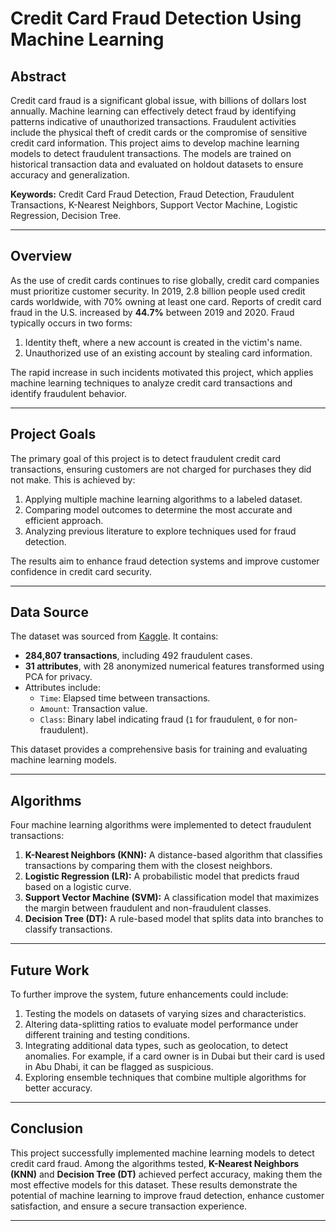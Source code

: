 
# Credit Card Fraud Detection Using Machine Learning

## Abstract
Credit card fraud is a significant global issue, with billions of dollars lost annually. Machine learning can effectively detect fraud by identifying patterns indicative of unauthorized transactions. Fraudulent activities include the physical theft of credit cards or the compromise of sensitive credit card information. This project aims to develop machine learning models to detect fraudulent transactions. The models are trained on historical transaction data and evaluated on holdout datasets to ensure accuracy and generalization.

**Keywords:** Credit Card Fraud Detection, Fraud Detection, Fraudulent Transactions, K-Nearest Neighbors, Support Vector Machine, Logistic Regression, Decision Tree.

---

## Overview
As the use of credit cards continues to rise globally, credit card companies must prioritize customer security. In 2019, 2.8 billion people used credit cards worldwide, with 70% owning at least one card. Reports of credit card fraud in the U.S. increased by **44.7%** between 2019 and 2020. Fraud typically occurs in two forms:
1. Identity theft, where a new account is created in the victim's name.
2. Unauthorized use of an existing account by stealing card information.

The rapid increase in such incidents motivated this project, which applies machine learning techniques to analyze credit card transactions and identify fraudulent behavior.

---

## Project Goals
The primary goal of this project is to detect fraudulent credit card transactions, ensuring customers are not charged for purchases they did not make. This is achieved by:
1. Applying multiple machine learning algorithms to a labeled dataset.
2. Comparing model outcomes to determine the most accurate and efficient approach.
3. Analyzing previous literature to explore techniques used for fraud detection.

The results aim to enhance fraud detection systems and improve customer confidence in credit card security.

---

## Data Source
The dataset was sourced from [Kaggle](https://www.kaggle.com/datasets/mlg-ulb/creditcardfraud). It contains:
- **284,807 transactions**, including 492 fraudulent cases.
- **31 attributes**, with 28 anonymized numerical features transformed using PCA for privacy.
- Attributes include:
  - `Time`: Elapsed time between transactions.
  - `Amount`: Transaction value.
  - `Class`: Binary label indicating fraud (`1` for fraudulent, `0` for non-fraudulent).

This dataset provides a comprehensive basis for training and evaluating machine learning models.

---

## Algorithms
Four machine learning algorithms were implemented to detect fraudulent transactions:
1. **K-Nearest Neighbors (KNN):** A distance-based algorithm that classifies transactions by comparing them with the closest neighbors.
2. **Logistic Regression (LR):** A probabilistic model that predicts fraud based on a logistic curve.
3. **Support Vector Machine (SVM):** A classification model that maximizes the margin between fraudulent and non-fraudulent classes.
4. **Decision Tree (DT):** A rule-based model that splits data into branches to classify transactions.

---

## Future Work
To further improve the system, future enhancements could include:
1. Testing the models on datasets of varying sizes and characteristics.
2. Altering data-splitting ratios to evaluate model performance under different training and testing conditions.
3. Integrating additional data types, such as geolocation, to detect anomalies. For example, if a card owner is in Dubai but their card is used in Abu Dhabi, it can be flagged as suspicious.
4. Exploring ensemble techniques that combine multiple algorithms for better accuracy.

---

## Conclusion
This project successfully implemented machine learning models to detect credit card fraud. Among the algorithms tested, **K-Nearest Neighbors (KNN)** and **Decision Tree (DT)** achieved perfect accuracy, making them the most effective models for this dataset. These results demonstrate the potential of machine learning to improve fraud detection, enhance customer satisfaction, and ensure a secure transaction experience.

---